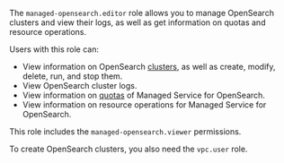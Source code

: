The `managed-opensearch.editor` role allows you to manage OpenSearch clusters and view their logs, as well as get information on quotas and resource operations.

Users with this role can:
* View information on OpenSearch [clusters](../../managed-opensearch/concepts/index.md), as well as create, modify, delete, run, and stop them.
* View OpenSearch cluster logs.
* View information on [quotas](../../managed-opensearch/concepts/limits.md#quotas) of Managed Service for OpenSearch.
* View information on resource operations for Managed Service for OpenSearch.

This role includes the `managed-opensearch.viewer` permissions.

To create OpenSearch clusters, you also need the `vpc.user` role.